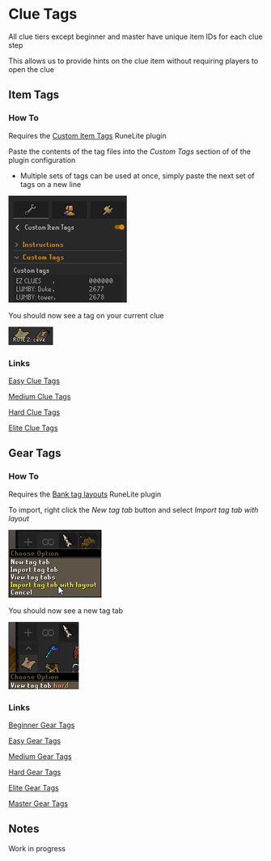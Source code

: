 # Clue Tags

All clue tiers except beginner and master have unique item IDs for each clue step

This allows us to provide hints on the clue item without requiring players to open the clue

## Item Tags

### How To

Requires the [Custom Item Tags](https://runelite.net/plugin-hub/show/custom-item-tags) RuneLite plugin

Paste the contents of the tag files into the *Custom Tags* section of of the plugin configuration
- Multiple sets of tags can be used at once, simply paste the next set of tags on a new line

![Item Tag Config](Docs/Item%20Tag%20Config.png)

You should now see a tag on your current clue

![Item Tag Example](Docs/Item%20Tag%20Example.png)

### Links

[Easy Clue Tags](Easy/Easy%20Clue%20Tags.yml)

[Medium Clue Tags](Medium/Medium%20Clue%20Tags.yml)

[Hard Clue Tags](Hard/Hard%20Clue%20Tags.yml)

[Elite Clue Tags](Elite/Elite%20Clue%20Tags.yml)

## Gear Tags

### How To

Requires the [Bank tag layouts](https://runelite.net/plugin-hub/show/bank-tag-layouts) RuneLite plugin

To import, right click the *New tag tab* button and select *Import tag tab with layout*

![Bank Tag Import](Docs/Bank%20Tag%20Import.png)

You should now see a new tag tab

![Bank Tag Example](Docs/Bank%20Tag%20Example.png)

### Links

[Beginner Gear Tags](Beginner/Gear/README.md)

[Easy Gear Tags](Easy/Gear/README.md)

[Medium Gear Tags](Medium/Gear/README.md)

[Hard Gear Tags](Hard/Gear/README.md)

[Elite Gear Tags](Elite/Gear/README.md)

[Master Gear Tags](Master/Gear/README.md)

## Notes

Work in progress
